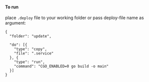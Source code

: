 #### To run
place ```.deploy``` file to your working folder or pass deploy-file name as argument:
```
{
  "folder": "update",

  "do": [{
    "type": "copy",
    "file": ".service"
  }, {
    "type": "run",
    "command": "CGO_ENABLED=0 go build -o main"
  }]
}
```